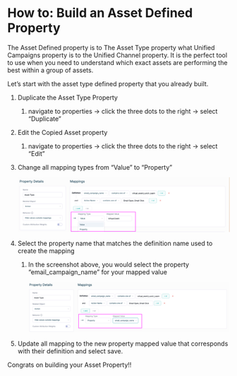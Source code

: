 # How to: Build an Asset Defined Property

The Asset Defined property is to The Asset Type property what Unified Campaigns property is to the Unified Channel property. It is the perfect tool to use when you need to understand which exact assets are performing the best within a group of assets.  

Let’s start with the asset type defined property that you already built.

1. Duplicate the Asset Type Property
    1. navigate to properties → click the three dots to the right → select “Duplicate”
2. Edit the Copied Asset property
    1. navigate to properties → click the three dots to the right → select “Edit”
3. Change all mapping types from “Value” to “Property”
    
    ![Screenshot 2024-07-31 at 10.08.10 AM.png](How%20to%20Build%20an%20Asset%20Defined%20Property%20a7976183a8454f97888fc998ec7c336e/Screenshot_2024-07-31_at_10.08.10_AM.png)
    
4. Select the property name that matches the definition name used to create the mapping
    1. In the screenshot above, you would select the property “email_campaign_name” for your mapped value 
        
        ![Screenshot 2024-07-31 at 10.10.30 AM.png](How%20to%20Build%20an%20Asset%20Defined%20Property%20a7976183a8454f97888fc998ec7c336e/Screenshot_2024-07-31_at_10.10.30_AM.png)
        
5. Update all mapping to the new property mapped value that corresponds with their definition and select save.

Congrats on building your Asset Property!!